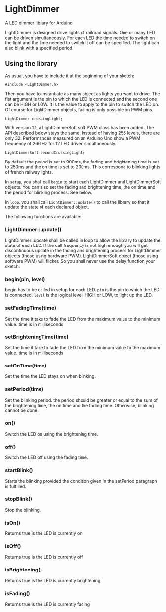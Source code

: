 # LightDimmer

A LED dimmer library for Arduino

LightDimmer is designed  drive lights of railroad signals.
One or many LED can be driven simultaneously. For each LED
the time needed to switch on the light and the time needed
to switch it off can be specified. The light can also blink
with a specified period.

## Using the library

As usual, you have to include it at the beginning of your sketch:

```
#include <LightDimmer.h>
```

Then you have to instantiate as many object as lights you want to drive.
The fist argument is the pin to which the LED is connected and the
second one can be HIGH or LOW. It is the value to apply to the pin
to switch the LED on. Of course for LightDimmer objects, fading is only
possible on PWM pins.

```
LightDimmer crossingLight;
```

With version 1.1, a LightDimmerSoft soft PWM class has been added. The API
described below stays the same. Instead of having 256 levels, there are only 32.
Performances measured on an Arduino Uno show a PWM frequency of 266 Hz for
12 LED driven simultaneously.

```
LightDimmerSoft secondCrossingLight;
```

By default the period is set to 900ms, the fading and brightening time is set
to 250ms and the on time is set to 200ms. This correspond to blinking lights of french railway lights.

In ```setup```, you shall call ```begin``` to start each LightDimmer and LightDimmerSoft objects. You can also set the fading and brightening time, the on time and the period for blinking process. See below.

In ```loop```, you shall call ```LightDimmer::update()``` to call the library so that it update the state of each declared object.

The following functions are available:

### LightDimmer::update()

LightDimmer::update shall be called in loop to allow the library to update the state of each LED. If the call frequency is not high enough you will get discontinuous update in the fading and brightening process for LightDimmer objects (those using hardware PWM). LightDimmerSoft object (those using software PWM) will flicker. So you shall never use the delay function your sketch.

### begin(pin, level)

begin has to be called in setup for each LED. ```pin``` is the pin to which the
LED is connected. ```level``` is the logical level, HIGH or LOW, to light up the LED.

### setFadingTime(time)

Set the time it take to fade the LED from the maximum value to the
minimum value. time is in milliseconds

### setBrighteningTime(time)

Set the time it take to fade the LED from the minimum value to the
maximum value. time is in milliseconds

### setOnTime(time)

Set the time the LED stays on when blinking.

### setPeriod(time)

Set the blinking period. the period should be greater or equal to the sum
of the brightening time, the on time and the fading time. Otherwise, blinking
cannot be done.

### on()

Switch the LED on using the brightening time.

### off()

Switch the LED off using the fading time.

### startBlink()

Starts the blinking provided the condition given in the setPeriod paragraph is fulfilled.

### stopBlink()

Stop the blinking.

### isOn()

Returns true is the LED is currently on

### isOff()

Returns true is the LED is currently off

### isBrightening()

Returns true is the LED is currently brightening

### isFading()

Returns true is the LED is currently fading
